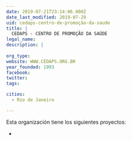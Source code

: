 ```yaml
---
date: 2019-07-21T23:14:06.000Z
date_last_modified: 2019-07-29
uid: cedaps-centro-de-promoção-da-saude
title: |
  CEDAPS - CENTRO DE PROMOÇÃO DA SAÚDE
legal_name: 
description: |
  
org_type: 
website: WWW.CEDAPS.ORG.BR
year_founded: 1993
facebook: 
twitter: 
tags:

cities: 
  - Río de Janeiro

---
```


Esta organización tiene los siguientes proyectos:

- [](/proyectos/mapa-falante-tecnologia-civica-para-monitoramento-participativo-de-informacões-sobre-servicos-dados-e-vivencias)
